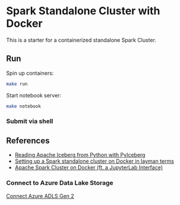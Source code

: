 # Spark Standalone Cluster with Docker

This is a starter for a containerized standalone Spark Cluster.

## Run

Spin up containers:

```bash
make run
```

Start notebook server:

```bash
make notebook
```

### Submit via shell

## References

- [Reading Apache Iceberg from Python with PyIceberg](https://medium.com/@tabular/reading-apache-iceberg-from-python-with-pyiceberg-8b8cff36f4f0)
- [Setting up a Spark standalone cluster on Docker in layman terms](https://medium.com/@MarinAgli1/setting-up-a-spark-standalone-cluster-on-docker-in-layman-terms-8cbdc9fdd14b)
- [Apache Spark Cluster on Docker (ft. a JupyterLab Interface)](https://towardsdatascience.com/apache-spark-cluster-on-docker-ft-a-juyterlab-interface-418383c95445)

### Connect to Azure Data Lake Storage

[Connect Azure ADLS Gen 2](https://subhamkharwal.medium.com/pyspark-connect-azure-adls-gen-2-c4efa5bf016b)
